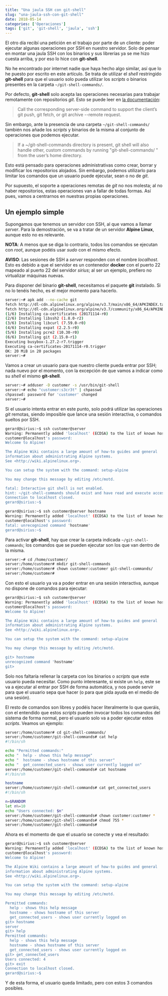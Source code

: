 ```yaml
---
title: "Una jaula SSH con git-shell"
slug: "una-jaula-ssh-con-git-shell"
date: 2018-05-14
categories: ['Operaciones']
tags: ['git', 'git-shell', 'jaula', 'ssh']
---
```


El otro día recibí una petición en el trabajo por parte de un cliente: poder ejecutar algunas operaciones por SSH en nuestro servidor. Solo de pensar en montar una jaula SSH con los binarios y sus librerías ya se me hizo cuesta arriba, y por eso lo hice con **git-shell**.<!--more-->

No he encontrado por internet nadie que haya hecho algo similar, así que lo he puesto por escrito en este artículo. Se trata de utilizar el *shell* restringido **git-shell** para que el usuario solo pueda utilizar los *scripts* o binarios presentes en la carpeta `~/git-shell-commands/`.

Por defecto, **git-shell** solo acepta las operaciones necesarias para trabajar remotamente con repositorios *git*. Esto se puede leer en [la documentación](https://git-scm.com/docs/git-shell):

> Call the corresponding server-side command to support the client’s git push, git fetch, or git archive --remote request.

Sin embargo, ante la presencia de una carpeta `~/git-shell-commands/` también nos añade los *scripts* y binarios de la misma al conjunto de operaciones que podemos ejecutar.

> If a ~/git-shell-commands directory is present, git shell will also handle other, custom commands by running "git-shell-commands/<command> <arguments>" from the user’s home directory.

Esto está pensado para operaciones administrativas como crear, borrar y modificar los repositorios alojados. Sin embargo, podemos utilizarlo para limitar los comandos que un usuario puede ejecutar, sean o no de *git*.

Por supuesto, el soporte a operaciones remotas de *git* no nos molesta; al no haber repositorios, estas operaciones van a fallar de todas formas. Así pues, vamos a centrarnos en nuestras propias operaciones.

## Un ejemplo simple

Supongamos que tenemos un servidor con SSH, al que vamos a llamar *server*. Para la demostración, se va a tratar de un servidor **Alpine Linux**, aunque esto no es relevante.

**NOTA**: A menos que se diga lo contrario, todos los comandos se ejecutan con *root*, aunque podéis usar *sudo* con el mismo efecto.

**AVISO**: Las sesiones de SSH a *server* responden con el nombre *localhost*. Esto es debido a que el servidor es un contenedor **docker** con el puerto 22 mapeado al puerto 22 del servidor *sirius*; al ser un ejemplo, prefiero no virtualizar máquinas nuevas.

Para disponer del binario **git-shell**, necesitamos el paquete **git** instalado. Si no lo tenéis hecho, es el mejor momento para hacerlo.

```bash
server:~# apk add --no-cache git
fetch http://dl-cdn.alpinelinux.org/alpine/v3.7/main/x86_64/APKINDEX.tar.gz
fetch http://dl-cdn.alpinelinux.org/alpine/v3.7/community/x86_64/APKINDEX.tar.gz
(1/6) Installing ca-certificates (20171114-r0)
(2/6) Installing libssh2 (1.8.0-r2)
(3/6) Installing libcurl (7.59.0-r0)
(4/6) Installing expat (2.2.5-r0)
(5/6) Installing pcre2 (10.30-r0)
(6/6) Installing git (2.15.0-r1)
Executing busybox-1.27.2-r7.trigger
Executing ca-certificates-20171114-r0.trigger
OK: 20 MiB in 20 packages
server:~# 
```

Vamos a crear un usuario para que nuestro cliente pueda entrar por SSH; nada nuevo por el momento, con la excepción de que vamos a indicar como su *shell* el mismo **git-shell**.

```bash
server:~# adduser -D customer -s /usr/bin/git-shell
server:~# echo "customer:s3cr3t" | chpasswd
chpasswd: password for 'customer' changed
server:~# 
```

Si el usuario intenta entrar en este punto, solo podrá utilizar las operaciones *git* remotas, siendo imposible que lance una sesión interactiva, o comandos sueltos por SSH.

```bash
gerard@sirius:~$ ssh customer@server
Warning: Permanently added 'localhost' (ECDSA) to the list of known hosts.
customer@localhost's password: 
Welcome to Alpine!

The Alpine Wiki contains a large amount of how-to guides and general
information about administrating Alpine systems.
See <http://wiki.alpinelinux.org>.

You can setup the system with the command: setup-alpine

You may change this message by editing /etc/motd.

fatal: Interactive git shell is not enabled.
hint: ~/git-shell-commands should exist and have read and execute access.
Connection to localhost closed.
gerard@sirius:~$ 
```

```bash
gerard@sirius:~$ ssh customer@server hostname
Warning: Permanently added 'localhost' (ECDSA) to the list of known hosts.
customer@localhost's password: 
fatal: unrecognized command 'hostname'
gerard@sirius:~$ 
```

Para activar **git-shell**, hay que crear la carpeta indicada `~/git-shell-commands`; los comandos que se pueden ejecutar son los que van dentro de la misma.

```bash
server:~# cd /home/customer/
server:/home/customer# mkdir git-shell-commands
server:/home/customer# chown customer:customer git-shell-commands/
server:/home/customer# 
```

Con esto el usuario ya va a poder entrar en una sesión interactiva, aunque no dispone de comandos para ejecutar:

```bash
gerard@sirius:~$ ssh customer@server
Warning: Permanently added 'localhost' (ECDSA) to the list of known hosts.
customer@localhost's password: 
Welcome to Alpine!

The Alpine Wiki contains a large amount of how-to guides and general
information about administrating Alpine systems.
See <http://wiki.alpinelinux.org>.

You can setup the system with the command: setup-alpine

You may change this message by editing /etc/motd.

git> hostname
unrecognized command 'hostname'
git> 
```

Solo nos faltaría rellenar la carpeta con los binarios o *scripts* que este usuario pueda necesitar. Como punto interesante, si existe un `help`, este se va a ejecutar al entrar por SSH de forma automática, y nos puede servir para que el usuario sepa que hacer (o para que pida ayuda en el medio de una sesión).

El resto de comandos son libres y podéis hacer literalmente lo que queráis, con el entendido que estos *scripts* pueden invocar todos los comandos del sistema de forma normal, pero  el usuario solo va a poder ejecutar estos *scripts*. Veamos un ejemplo:

```bash
server:/home/customer# cd git-shell-commands/
server:/home/customer/git-shell-commands# cat help 
#!/bin/sh

echo "Permitted commands:"
echo "  help - shows this help message"
echo "  hostname - shows hostname of this server"
echo "  get_connected_users - shows user currently logged on"
server:/home/customer/git-shell-commands# cat hostname 
#!/bin/sh

hostname
server:/home/customer/git-shell-commands# cat get_connected_users 
#!/bin/sh

n=$RANDOM
let n%=10
echo "Users connected: $n"
server:/home/customer/git-shell-commands# chown customer:customer *
server:/home/customer/git-shell-commands# chmod 755 *
server:/home/customer/git-shell-commands# 
```

Ahora es el momento de que el usuario se conecte y vea el resultado:

```bash
gerard@sirius:~$ ssh customer@server
Warning: Permanently added 'localhost' (ECDSA) to the list of known hosts.
customer@localhost's password: 
Welcome to Alpine!

The Alpine Wiki contains a large amount of how-to guides and general
information about administrating Alpine systems.
See <http://wiki.alpinelinux.org>.

You can setup the system with the command: setup-alpine

You may change this message by editing /etc/motd.

Permitted commands:
  help - shows this help message
  hostname - shows hostname of this server
  get_connected_users - shows user currently logged on
git> hostname
server
git> help
Permitted commands:
  help - shows this help message
  hostname - shows hostname of this server
  get_connected_users - shows user currently logged on
git> get_connected_users
Users connected: 4
git> exit
Connection to localhost closed.
gerard@sirius:~$ 
```

Y de esta forma, el usuario queda limitado, pero con estos 3 comandos posibles.
